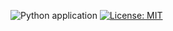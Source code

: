 ![Python application](https://github.com/uyen9vba/Oesbot/workflows/Python%20application/badge.svg)
[![License: MIT](https://img.shields.io/badge/License-MIT-yellow.svg)](https://opensource.org/licenses/MIT)